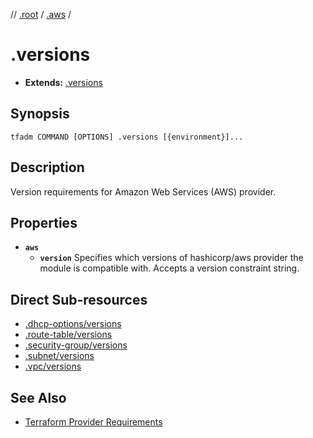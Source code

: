 // [.root] / [.aws] /

# .versions

- **Extends:** [.versions](../../../.tfadm/resources/.versions.md)

## Synopsis

```
tfadm COMMAND [OPTIONS] .versions [{environment}]...
```

## Description

Version requirements for Amazon Web Services (AWS) provider.

## Properties

- **`aws`**
  - **`version`**
    Specifies which versions of hashicorp/aws provider the module is compatible with. Accepts a version constraint string.

## Direct Sub-resources

- [.dhcp-options/versions](.dhcp-options/versions.md)
- [.route-table/versions](.route-table/versions.md)
- [.security-group/versions](.security-group/versions.md)
- [.subnet/versions](.subnet/versions.md)
- [.vpc/versions](.vpc/versions.md)

## See Also

- [Terraform Provider Requirements](https://developer.hashicorp.com/terraform/language/providers/requirements)

[.aws]: README.md
[.root]: ../../../.tfadm/resources/README.md
